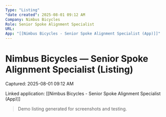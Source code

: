 ```yaml
---
Type: "Listing"
"date created": 2025-08-01 09:12 AM
Company: Nimbus Bicycles
Role: Senior Spoke Alignment Specialist
URL:
App: "[[Nimbus Bicycles - Senior Spoke Alignment Specialist (App)]]"
---
```

# Nimbus Bicycles — Senior Spoke Alignment Specialist (Listing)

Captured: 2025-08-01 09:12 AM

Linked application: [[Nimbus Bicycles - Senior Spoke Alignment Specialist (App)]]

> Demo listing generated for screenshots and testing.
